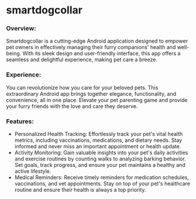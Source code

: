# smartdogcollar


### Overview:
Smartdogcollar is a cutting-edge Android application designed to empower pet owners in effectively managing their furry companions' health and well-being. With its sleek design and user-friendly interface, this app offers a seamless and delightful experience, making pet care a breeze.

### Experience:
You can revolutionize how you care for your beloved pets. This extraordinary Android app brings together elegance, functionality, and convenience, all in one place. Elevate your pet parenting game and provide your furry friends with the love and care they deserve.

### Features:
- Personalized Health Tracking: Effortlessly track your pet's vital health metrics, including vaccinations, medications, and dietary needs. Stay informed and never miss an important appointment or health update.
- Activity Monitoring: Gain valuable insights into your pet's daily activities and exercise routines by counting walks to analyzing barking behavior. Set goals, track progress, and ensure your pet maintains a healthy and active lifestyle.
- Medical Reminders: Receive timely reminders for medication schedules, vaccinations, and vet appointments. Stay on top of your pet's healthcare routine and ensure their health is always a top priority.
